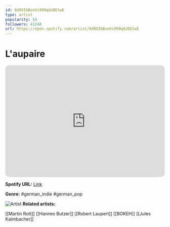 ```yaml
---
id: 6d9XIbBseVi999qdzDEtwE
type: artist
popularity: 54
followers: 41248
url: https://open.spotify.com/artist/6d9XIbBseVi999qdzDEtwE
---
```

# L'aupaire

<iframe style="border-radius:12px" src="https://open.spotify.com/embed/artist/6d9XIbBseVi999qdzDEtwE" width="100%" height="352" frameBorder="0" allowfullscreen="" allow="autoplay; clipboard-write; encrypted-media; fullscreen; picture-in-picture" loading="lazy"></iframe>

**Spotify URL:** [Link](https://open.spotify.com/artist/6d9XIbBseVi999qdzDEtwE)

**Genre:**  #german_indie #german_pop

![Artist](https://i.scdn.co/image/ab6761610000e5ebad9cd38425e373f1a2487718)
**Related artists:**

[[Martin Rott]]
[[Hannes Butzer]]
[[Robert Laupert]]
[[BOKEH]]
[[Jules Kalmbacher]]
